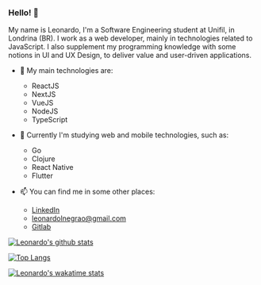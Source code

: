 ### Hello! 👋

My name is Leonardo, I'm a Software Engineering student at Unifil, in Londrina (BR). I work as a web developer, mainly in technologies related to JavaScript. I also supplement my programming knowledge with some notions in UI and UX Design, to deliver value and user-driven applications.

- 💎 My main technologies are:
  - ReactJS
  - NextJS
  - VueJS
  - NodeJS
  - TypeScript

- 🌱 Currently I'm studying web and mobile technologies, such as:
  - Go
  - Clojure
  - React Native
  - Flutter

- 📫 You can find me in some other places:
  - [LinkedIn](https://www.linkedin.com/in/leonardonegrão)
  - [leonardolnegrao@gmail.com](mailto:leonardolnegrao@gmail.com)
  - [Gitlab](https://gitlab.com/leonardonegrao)

[![Leonardo's github stats](https://github-readme-stats.vercel.app/api?username=leonardonegrao&theme=synthwave)](https://github.com/anuraghazra/github-readme-stats)

[![Top Langs](https://github-readme-stats.vercel.app/api/top-langs/?username=leonardonegrao&theme=synthwave)](https://github.com/anuraghazra/github-readme-stats)

[![Leonardo's wakatime stats](https://github-readme-stats.vercel.app/api/wakatime?username=leonardonegrao&theme=synthwave)](https://github.com/anuraghazra/github-readme-stats)
